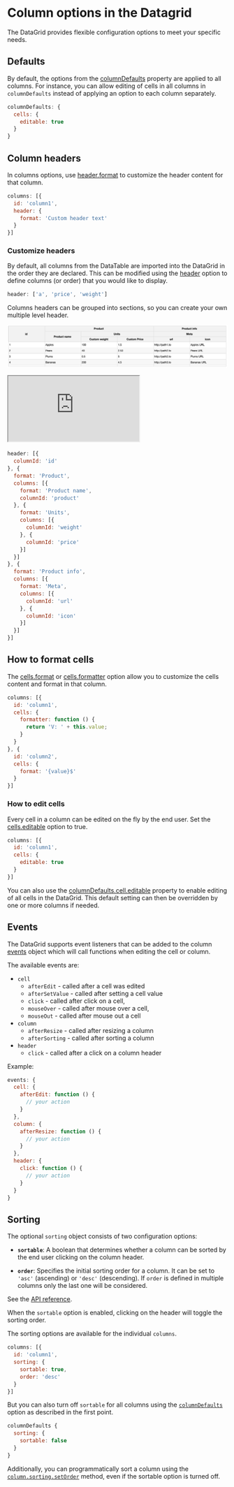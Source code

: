 Column options in the Datagrid
===
The DataGrid provides flexible configuration options to meet your specific needs.

## Defaults
By default, the options from the [columnDefaults](https://api.highcharts.com/dashboards/#interfaces/DataGrid_Options.ColumnOptions) property are applied to all columns.
For instance, you can allow editing of cells in all columns in `columnDefaults` instead of applying an option to each column separately.

```js
columnDefaults: {
  cells: {
    editable: true
  }
}
```

## Column headers
In columns options, use [header.format](https://api.highcharts.com/dashboards/#interfaces/DataGrid_Options.ColumnHeaderOptions#format) to customize the header content for that column.

```js
columns: [{
  id: 'column1',
  header: {
    format: 'Custom header text'
  }
}]
```

### Customize headers
By default, all columns from the DataTable are imported into the DataGrid in the order they are declared.
This can be modified using the [header](https://api.highcharts.com/dashboards/#interfaces/DataGrid_Options.Options-1#header) option to define columns (or order) that you would like to display.

```js
header: ['a', 'price', 'weight']
```

Columns headers can be grouped into sections, so you can create your own multiple level header.

![multilevelheader.png](multilevelheader.png)


<iframe src="https://www.highcharts.com/samples/embed/data-grid/basic/grouped-headers" allow="fullscreen"></iframe>

```js
header: [{
  columnId: 'id'
}, {
  format: 'Product',
  columns: [{
    format: 'Product name',
    columnId: 'product'
  }, {
    format: 'Units',
    columns: [{
      columnId: 'weight'
    }, {
      columnId: 'price'
    }]
  }]
}, {
  format: 'Product info',
  columns: [{
    format: 'Meta',
    columns: [{
      columnId: 'url'
    }, {
      columnId: 'icon'
    }]
  }]
}]

```

## How to format cells
The [cells.format](https://api.highcharts.com/dashboards/#interfaces/DataGrid_Options.ColumnCellOptions#format) or [cells.formatter](https://api.highcharts.com/dashboards/#interfaces/DataGrid_Options.ColumnCellOptions#formatter) option allow you to customize the cells content and format in that column.


```js
columns: [{
  id: 'column1',
  cells: {
    formatter: function () {
      return 'V: ' + this.value;
    }
  }
}, {
  id: 'column2',
  cells: {
    format: '{value}$'
  }
}]
```

### How to edit cells
Every cell in a column can be edited on the fly by the end user. Set the [cells.editable](https://api.highcharts.com/dashboards/#interfaces/DataGrid_Options.ColumnCellOptions#editable) option to true.

```js
columns: [{
  id: 'column1',
  cells: {
    editable: true
  }
}]
```

You can also use the [columnDefaults.cell.editable](https://api.highcharts.com/dashboards/#interfaces/DataGrid_Options.ColumnCellOptions#editable) property to enable editing of all cells in the DataGrid. This default setting can then be overridden by one or more columns if needed.

## Events
The DataGrid supports event listeners that can be added to the column [events](https://api.highcharts.com/dashboards/#interfaces/DataGrid_DataGridOptions.IndividualColumnOptions.html#events) object which will call functions when editing the cell or column.

The available events are:

 - `cell`
    - `afterEdit` - called after a cell was edited
    - `afterSetValue` - called after setting a cell value
    - `click` - called after click on a cell,
    - `mouseOver` - called after mouse over a cell,
    - `mouseOut` - called after mouse out a cell
 - `column`
    - `afterResize` - called after resizing a column
    - `afterSorting` - called after sorting a column
 - `header`
    - `click` - called after a click on a column header

Example:
```js
events: {
  cell: {
    afterEdit: function () {
      // your action
    }
  },
  column: {
    afterResize: function () {
      // your action
    }
  },
  header: {
    click: function () {
      // your action
    }
  }
}
```

## Sorting

The optional `sorting` object consists of two configuration options:
- **`sortable`**: A boolean that determines whether a column can be sorted by the end user clicking on the column header.

- **`order`**: Specifies the initial sorting order for a column. It can be set to `'asc'` (ascending) or `'desc'` (descending). If `order` is defined in multiple columns only the last one will be considered.

See the [API reference](https://api.highcharts.com/dashboards/#interfaces/DataGrid_Options.ColumnOptions#sorting).

When the `sortable` option is enabled, clicking on the header will toggle the sorting order.

The sorting options are available for the individual `columns`.

```js
columns: [{
  id: 'column1',
  sorting: {
    sortable: true,
    order: 'desc'
  }
}]
```

But you can also turn off `sortable` for all columns using the [`columnDefaults`](https://api.highcharts.com/dashboards/#interfaces/DataGrid_Options.ColumnOptions) option as described in the first point.

```js
columnDefaults {
  sorting: {
    sortable: false
  }
}
```

Additionally, you can programmatically sort a column using the [`column.sorting.setOrder`](https://api.highcharts.com/dashboards/#classes/DataGrid_Table_Actions_ColumnSorting.ColumnSorting#setOrder) method, even if the sortable option is turned off.
